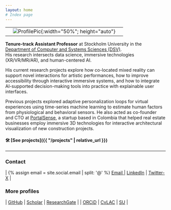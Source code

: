 ```yaml
---
layout: home
# Index page
---
```


|     |                                                                         |     |
| --- | :---------------------------------------------------------------------: | --- |
|     | ![ProfilePic]({{site.url}}{{site.avatar}}){:width="50%"; height="auto"} |     |


**Tenure-track Assistant Professor** at Stockholm University in the [Department of Computer and Systems Sciences (DSV)](https://dsv.su.se/).  
His research intersects data science, immersive technologies (XR/VR/MR/AR), and human-centered AI.

His current research projects explore how co-located mixed reality can support novel interactions for artistic performances, how to improve accessibility through interactive immersive systems, and how to integrate AI-supported decision-making tools into practice with explainable user interfaces.

Previous projects explored adaptive personalization loops for virtual experiences using time-series machine learning to estimate human factors from physiological and behavioral sensors. He also acted as co-founder and CTO at [PortalSense](https://portalsense.com/), a startup based in Colombia that helped real estate businesses employ immersive 3D technologies for interactive architectural visualization of new construction projects.

#### 🛠️ [See projects]({{ "/projects" | relative_url }})

---

### Contact 

| {% assign email = site.social.email | split: '@' %}
        <a href="javascript:window.open('mailto:' + ['{{ email[0] }}','{{ email[1] }}'].join('@'))"><i class="fa fa-envelope"></i> Email </a> | <i class="fab fa-linkedin-in"></i> [LinkedIn](https://linkedin.com/in/luisqtr) | <i class="fab fa-x-twitter"></i> [Twitter-X](https://twitter.com/luisqtr0) |

### More profiles

| <i class="fab fa-github"></i> [GitHub](https://github.com/luisqtr) | <i class="fab fa-google"></i> [Scholar](https://scholar.google.com/citations?user=RYg_PGQAAAAJ) | <i class="fab fa-researchgate"></i> [ResearchGate](https://www.researchgate.net/profile/Luis-Quintero-4) |
|  <i class="fab fa-orcid"></i> [ORCiD](https://orcid.org/0000-0002-6047-2793) | <i class="fa fa-link"></i> [CvLAC](https://scienti.minciencias.gov.co/cvlac/visualizador/generarCurriculoCv.do?cod_rh=0001553941) | <i class="fa fa-link"></i> [SU](https://www.su.se/english/profiles/luva3178) |
